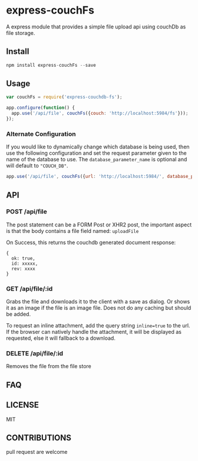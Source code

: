 # express-couchFs

A express module that provides a simple file upload api using couchDb as file storage.

## Install

``` js
npm install express-couchFs --save
```

## Usage

``` js
var couchFs = require('express-couchdb-fs');

app.configure(function() {
  app.use('/api/file', couchFs({couch: 'http://localhost:5984/fs'}));
});
```

### Alternate Configuration

If you would like to dynamically change which database is being used, then use
the following configuration and set the request parameter given to the name of
the database to use. The `database_parameter_name` is optional and will default
to `"COUCH_DB"`.

``` js
app.use('/api/file', couchFs({url: 'http://localhost:5984/', database_parameter_name: 'COUCH_DB' }));
```

## API

### POST /api/file

The post statement can be a FORM Post or XHR2 post, the important aspect is that the body contains a file field named: `uploadFile`

On Success, this returns the couchdb generated document response:

```
{
  ok: true,
  id: xxxxx,
  rev: xxxx
}
```

### GET /api/file/:id

Grabs the file and downloads it to the client with a save as dialog.  Or shows it as an image if the file is an image file.  Does not do any caching but should be added.

To request an inline attachment, add the query string `inline=true` to the url. If the browser can natively handle the attachment, it will be displayed as requested, else it will fallback to a download.

### DELETE /api/file/:id

Removes the file from the file store

## FAQ

## LICENSE

MIT

## CONTRIBUTIONS

pull request are welcome
